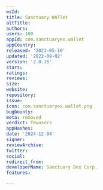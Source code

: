 ```yaml
---
wsId: 
title: Sanctuary Wallet
altTitle: 
authors: 
users: 100
appId: com.sanctuaryex.wallet
appCountry: 
released: '2021-05-10'
updated: '2022-09-02'
version: '2.0.16'
stars: 
ratings: 
reviews: 
size: 
website: 
repository: 
issue: 
icon: com.sanctuaryex.wallet.png
bugbounty: 
meta: removed
verdict: fewusers
appHashes: 
date: '2024-12-04'
signer: 
reviewArchive: 
twitter: 
social: 
redirect_from: 
developerName: Sanctuary Dex Corp.
features: 

---
```


